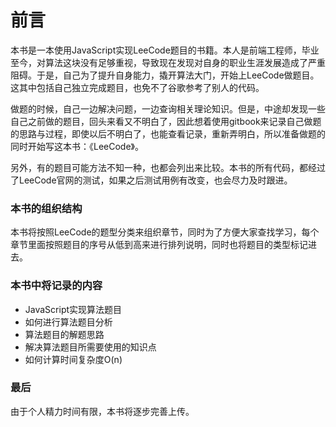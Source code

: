 # 前言

本书是一本使用JavaScript实现LeeCode题目的书籍。本人是前端工程师，毕业至今，对算法这块没有足够重视，导致现在发现对自身的职业生涯发展造成了严重阻碍。于是，自己为了提升自身能力，撬开算法大门，开始上LeeCode做题目。这其中包括自己独立完成题目，也免不了谷歌参考了别人的代码。

做题的时候，自己一边解决问题，一边查询相关理论知识。但是，中途却发现一些自己之前做的题目，回头来看又不明白了，因此想着使用gitbook来记录自己做题的思路与过程，即使以后不明白了，也能查看记录，重新弄明白，所以准备做题的同时开始写这本书：《LeeCode》。

另外，有的题目可能方法不知一种，也都会列出来比较。本书的所有代码，都经过了LeeCode官网的测试，如果之后测试用例有改变，也会尽力及时跟进。

### 本书的组织结构
本书将按照LeeCode的题型分类来组织章节，同时为了方便大家查找学习，每个章节里面按照题目的序号从低到高来进行排列说明，同时也将题目的类型标记进去。

### 本书中将记录的内容
- JavaScript实现算法题目
- 如何进行算法题目分析
- 算法题目的解题思路
- 解决算法题目所需要使用的知识点
- 如何计算时间复杂度O(n)

### 最后
由于个人精力时间有限，本书将逐步完善上传。